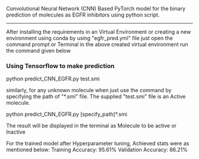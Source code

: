 Convolutional Neural Network (CNN) Based PyTorch model for the binary prediction of molecules as EGFR inhibitors using python script. 

*****

After installing the requirements in an Virtual Environment
or creating a new environment using conda by using "egfr_pred.yml" file
just open the command prompt or Terminal in the above created virtual environment
run the command given below
### Using Tensorflow to make prediction
python predict_CNN_EGFR.py test.smi


similarly, for any unknown molecule when just use the command by specifying the path
of "*.smi" file.
The supplied "test.smi" file is an Active molecule.

python predict_CNN_EGFR.py [specify_path]*.smi


The result will be displayed in the terminal as Molecule to be active or Inactive

For the trained model after Hyperparameter tuning, Achieved stats were as mentioned below:
Training Accuracy: 95.61%
Validation Accuracy: 86.21%





 
